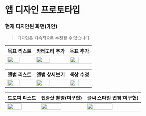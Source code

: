 # 앱 디자인 프로토타입

### 현재 디자인된 화면(가안)
> 디자인은 지속적으로 수정될 수 있습니다.

|목표 리스트|카테고리 추가|목표 추가|
|--------|--------|--------|
|<img src="https://user-images.githubusercontent.com/68586291/182435577-eee86777-9b2e-4af9-a55d-79cf2c9e6438.png" style="width: 70%;">|<img src="https://user-images.githubusercontent.com/68586291/182435626-c373910a-0483-4c2a-b20c-a28b9648e9b6.png" style="width: 70%;">|<img src="https://user-images.githubusercontent.com/68586291/182438212-fd903d8c-7512-43cc-921d-66444a5e4477.png" style="width: 70%;">|

|앨범 리스트|앨범 상세보기|색상 수정|
|--------|--------|--------|
|<img src="https://user-images.githubusercontent.com/68586291/182435708-f9828814-3767-412d-8a2b-8b44570c90ad.png" style="width: 70%;">|<img src="https://user-images.githubusercontent.com/68586291/182435732-1a8b1702-7bae-4d2c-a854-7bba50d982e4.png" style="width: 70%;">|<img src="https://user-images.githubusercontent.com/68586291/182435759-050b9c06-c958-4f69-83f1-5e9745361b66.png" style="width: 70%;">|

|트로피 리스트|인증샷 촬영(미구현)|글씨 스타일 변경(미구현)|
|--------|--------|--------|
|<img src="https://user-images.githubusercontent.com/68586291/182435677-57afb3ee-3e9d-4e40-8904-8bbad12dd573.png" style="width: 70%;">|<img src="https://user-images.githubusercontent.com/68586291/182438739-acfbd8d7-3d45-43b9-8b74-0cf282903cdd.png" style="width: 70%;">|<img src="https://user-images.githubusercontent.com/68586291/182438739-acfbd8d7-3d45-43b9-8b74-0cf282903cdd.png" style="width: 70%;">|

